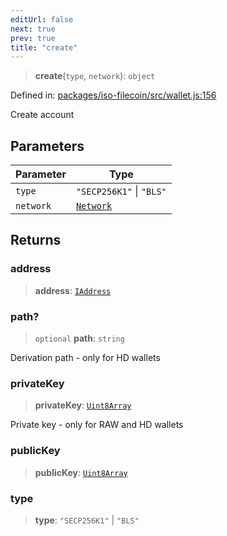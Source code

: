 ```yaml
---
editUrl: false
next: true
prev: true
title: "create"
---
```


> **create**(`type`, `network`): `object`

Defined in: [packages/iso-filecoin/src/wallet.js:156](https://github.com/hugomrdias/filecoin/blob/main/packages/iso-filecoin/src/wallet.js#L156)

Create account

## Parameters

| Parameter | Type |
| ------ | ------ |
| `type` | `"SECP256K1"` \| `"BLS"` |
| `network` | [`Network`](/api/iso-filecoin/types/type-aliases/network/) |

## Returns

### address

> **address**: [`IAddress`](/api/iso-filecoin/address/interfaces/iaddress/)

### path?

> `optional` **path**: `string`

Derivation path - only for HD wallets

### privateKey

> **privateKey**: [`Uint8Array`](https://developer.mozilla.org/docs/Web/JavaScript/Reference/Global_Objects/Uint8Array)

Private key - only for RAW and HD wallets

### publicKey

> **publicKey**: [`Uint8Array`](https://developer.mozilla.org/docs/Web/JavaScript/Reference/Global_Objects/Uint8Array)

### type

> **type**: `"SECP256K1"` \| `"BLS"`
